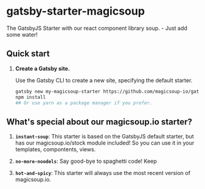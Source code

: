 # gatsby-starter-magicsoup
The GatsbyJS Starter with our react component library soup. - Just add some water!

## Quick start

1.  **Create a Gatsby site.**

    Use the Gatsby CLI to create a new site, specifying the default starter.

    ```sh
    gatsby new my-magicsoup-starter https://github.com/magicsoup-io/gatsby-starter-magicsoup
    npm install 
    ## Or use yarn as a package manager if you prefer.
    ```

## What's special about our magicsoup.io starter?

1.  **`instant-soup`**: This starter is based on the GatsbyJS default starter, but has our magicsoup.io/stock module included! So you can use it in your templates, compontents, views.

2.  **`no-more-noodels`**: Say good-bye to spaghetti code! Keep

3.  **`hot-and-spicy`**: This starter will always use the most recent version of magicsoup.io.



